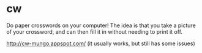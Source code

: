 # cw
Do paper crosswords on your computer! The idea is that you take a picture of your crossword, and can then fill it in without needing to print it off.

http://cw-mungo.appspot.com/ (it usually works, but still has some issues)
